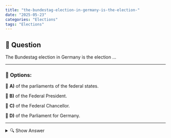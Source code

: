 ```yaml
---
title: "the-bundestag-election-in-germany-is-the-election-"
date: "2025-05-23"
categories: "Elections"
tags: "Elections"
---
```


## 📌 **Question**

The Bundestag election in Germany is the election ...



---

### 📝 **Options:**

🔘 **A)** of the parliaments of the federal states.

🔘 **B)** of the Federal President.

🔘 **C)** of the Federal Chancellor.

🔘 **D)** of the Parliament for Germany.

---

<details>
  <summary>🔍 Show Answer</summary>

  <p>
💡  <b>Correct Answer:</b>  d
  </p>
  <p>
    📖<b>Explanation:</b>
    
  </p>
</details>
